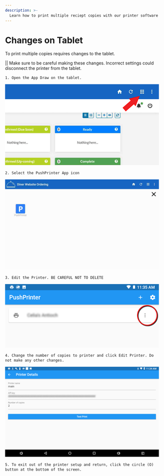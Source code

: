 ```yaml
---
description: >-
  Learn how to print multiple reciept copies with our printer software
---
```



# Changes on Tablet

To print multiple copies requires changes to the tablet. 

\|\| Make sure to be careful making these changes. Incorrect settings could disconnect the printer from the tablet.

    1. Open the App Draw on the tablet. 

![Open App Draw](../assets/printing-copies/app-draw.png)


    2. Select the PushPrinter App icon


![Open Push Printer](../assets/printing-copies/app-draw-open.jpg)

    3. Edit the Printer. BE CAREFUL NOT TO DELETE


![Edit Printer](../assets/printing-copies/select-printer.png)


    4. Change the number of copies to printer and click Edit Printer. Do not make any other changes.


![Edit Printer](../assets/printing-copies/printer-editor.png)


    5. To exit out of the printer setup and return, click the circle (O) button at the bottom of the screen. 

